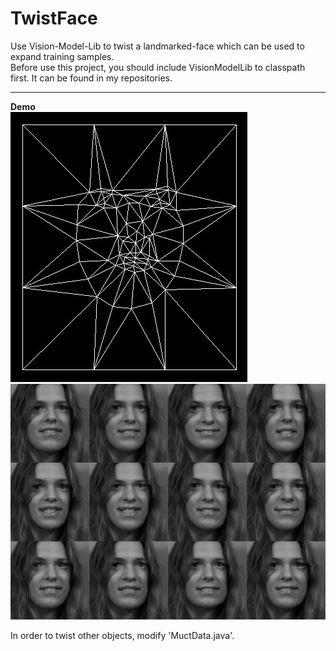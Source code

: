 # TwistFace
Use Vision-Model-Lib to twist a landmarked-face which can be used to expand training samples.  
Before use this project, you should include VisionModelLib to classpath first. It can be found in my repositories.  
  
----
  
__Demo__  
![demo_delaunay](https://github.com/htkseason/TwistFace/blob/master/demo_delaunay.jpg)    
![demo](https://github.com/htkseason/TwistFace/blob/master/demo.jpg)  
  
In order to twist other objects, modify 'MuctData.java'.
